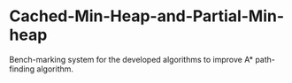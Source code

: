 # Cached-Min-Heap-and-Partial-Min-heap
Bench-marking system for the developed algorithms to improve A* path-finding algorithm.
